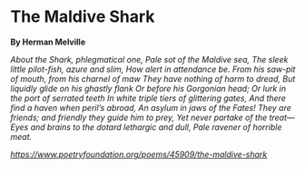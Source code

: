 
# The Maldive Shark
<b>By Herman Melville</b>

<i>About the Shark, phlegmatical one,
Pale sot of the Maldive sea,
The sleek little pilot-fish, azure and slim,
How alert in attendance be.
From his saw-pit of mouth, from his charnel of maw
They have nothing of harm to dread,
But liquidly glide on his ghastly flank
Or before his Gorgonian head;
Or lurk in the port of serrated teeth
In white triple tiers of glittering gates,
And there find a haven when peril’s abroad,
An asylum in jaws of the Fates!
They are friends; and friendly they guide him to prey,
Yet never partake of the treat—
Eyes and brains to the dotard lethargic and dull,
Pale ravener of horrible meat.<i>

<u>https://www.poetryfoundation.org/poems/45909/the-maldive-shark</u>
